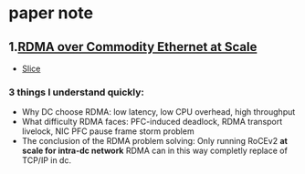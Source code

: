 # paper note

## 1.[RDMA over Commodity Ethernet at Scale](http://delivery.acm.org/10.1145/2940000/2934908/p202-guo.pdf?ip=175.159.126.197&id=2934908&acc=PUBLIC&key=CDD1E79C27AC4E65%2EFC30B8D6EF32B758%2E4D4702B0C3E38B35%2E4D4702B0C3E38B35&__acm__=1526398003_b29114454296136b27e611a692059607)
* [ Slice ](https://conferences.sigcomm.org/events/apnet2017/slides/cx.pdf)
### 3 things I understand quickly:
* Why DC choose RDMA: 
low latency, low CPU overhead, high throughput
* What difficulty RDMA faces:
PFC-induced deadlock, RDMA transport livelock, NIC PFC pause frame storm problem
* The conclusion of the RDMA problem solving:
Only running RoCEv2 **at scale for intra-dc network** RDMA can in this way completly replace of TCP/IP in dc.
